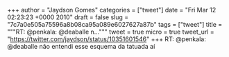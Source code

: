 
+++
author = "Jaydson Gomes"
categories = ["tweet"]
date = "Fri Mar 12 02:23:23 +0000 2010"
draft = false
slug = "7c7a0e505a75596a8b08ca95a089e6027627a87b"
tags = ["tweet"]
title = """RT: @penkala: @deaballe n..."""
tweet = true
micro = true
tweet_url = "https://twitter.com/jaydson/status/10351601546"
+++
RT: @penkala: @deaballe não entendi esse esquema da tatuada aí
